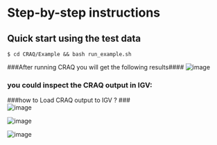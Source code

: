 # Step-by-step instructions  
## Quick start using the test data
```
$ cd CRAQ/Example && bash run_example.sh
```
###After running CRAQ you will get the following results#### 
![image](https://github.com/JiaoLaboratory/CRAQ/assets/65637958/c72f5d5d-6982-4bbd-9d42-d39d0115cf47)


### you could inspect the CRAQ output in IGV: 
###how to Load CRAQ output to IGV ? ###  
![image](https://github.com/JiaoLaboratory/CRAQ/assets/65637958/bc65d1d7-59a1-43ba-857d-269a4e7038a6)

![image](https://github.com/JiaoLaboratory/CRAQ/assets/65637958/ac084aa5-e029-47e7-8aec-31e427a3c44b)

![image](https://github.com/JiaoLaboratory/CRAQ/assets/65637958/fa167f6d-5413-45b8-abcd-018c348b5970)

